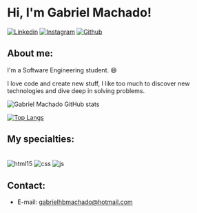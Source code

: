 

# Hi, I'm Gabriel Machado!

[![Linkedin](https://img.shields.io/badge/LinkedIn-0077B5?style=for-the-badge&logo=linkedin&logoColor=white)](https://www.linkedin.com/in/gabriel-machado-85b882261)
[![Instagram](https://img.shields.io/badge/Instagram-E4405F?style=for-the-badge&logo=instagram&logoColor=white)](https://www.instagram.com/gmachxdo)
[![Github](https://img.shields.io/badge/GitHub-100000?style=for-the-badge&logo=github&logoColor=white)](https://www.github.com/ghbmachado)

## About me:

I'm a Software Engineering student. :smile:

I love code and create new stuff, I like too much to discover new technologies and dive deep in solving problems.



![Gabriel Machado GitHub stats](https://github-readme-stats.vercel.app/api?username=ghbmachado&show_icons=true&theme=dracula)

[![Top Langs](https://github-readme-stats.vercel.app/api/top-langs/?username=ghbmachado)](https://github.com/anuraghazra/github-readme-stats)

## My specialties:

<div style="display: inline_block"><br/>
<img align="center" alt="html15" src="https://img.shields.io/badge/HTML5-E34F26?style=for-the-badge&logo=html5&logoColor=white">
<img align="center" alt="css" src="https://img.shields.io/badge/CSS-239120?&style=for-the-badge&logo=css3&logoColor=white">
<img align="center" alt="js" src="https://img.shields.io/badge/JavaScript-F7DF1E?style=for-the-badge&logo=javascript&logoColor=black">


## Contact:
- E-mail: gabrielhbmachado@hotmail.com
